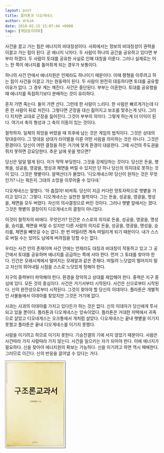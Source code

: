```yaml
---
layout: post
title: 플라톤과 디오게네스
author: drkim
date: 2018-02-15 15:07:44 +0900
tags: [깨달음의대화]
---
```

사건을 끌고 가는 힘은 에너지의 비대칭성이다. 사회에서는 정보의 비대칭성이 권력을 이끌고 가는 힘이 된다. 곧 에너지 낙차다. 두 사람이 하나의 공간을 공유하고 있다면 부부라 하겠다. 두 사람이 토대를 공유한 사실로 인해 대칭을 이룬다. 그러나 실제로는 어느 한 쪽이 에너지를 틀어쥐게 되는 경우가 보통이다. 

  


하나의 사건 안에서 에너지원은 언제라도 하나이기 때문이다. 이때 평형을 이루려고 하는 힘이 사건을 이끌고 가는 원동력이 된다. 두 사람이 완전히 대등하다면 토대를 공유할 이유가 없다. 그 경우 계는 깨진다. 사건은 중단된다. 부부는 이혼한다. 토대를 공유했을 때 에너지를 독점하기보다 분배하는 것이 유리하다. 

  


혼자 가면 죽는다. 둘이 가면 산다. 그런데 한 사람이 느리다. 한 사람은 빠르게가는데 다른 한 사람이 뒤로 처진다. 그렇다면 군장을 대신 짊어지고 보조를 맞추는게 낫다. 그러다 지치면 교대로 군장을 짊어진다. 그것이 부부의 의미다. 그렇게 하는게 더 이익이 된다. 여기서 축의 형성과 그 축의 이동이 있는 것이다. 

  


철학하자. 일체의 희망을 버렸을 때 최후에 남는 것은 게임의 법칙이다. 그것은 상대의 맞대응이다. 그 맞대응 상대가 라이벌을 이룬 어떤 사람을 의미하는 것은 아니다. 그것은 환경이다. 당신이 어떤 결정을 하든 거기에 맞게 환경이 대응한다. 그때 사건의 주도권을 쥐지 못하면 강요당한다. 추운 날에 옷을 벗으면?

  


당신은 덜덜 떨게 된다. 이가 딱딱 부딪힌다. 그것을 강제당하는 것이다. 당신은 돈을, 행복을, 성공을, 영광을, 명성과 체면을 버릴 수 있지만 단 하나 당신의 의지대로 못하는 것이 있다. 그것은 햇볕이다. 알렉산더가 물었다. '디오게네스여! 당신이 원하는 것은 무엇인가? 나는 뭐든지 그대의 소망을 이루어줄 수 있다네.' 

  


디오게네스는 말했다. '아 춥잖아! 비켜줘. 당신이 지금 커다란 망토자락으로 햇볕을 가리고 있다고.' 그렇다. 디오게네스는 실천한 철학자다. 그는 돈을, 성공을, 영광을, 명성을, 체면을 모두 버렸다. 자신의 의사결정으로 버린 것이다. 그러나 햇볕 앞에서는 졌다. 그것은 햇볕의 결정이지 디오게네스의 결정이 아니었다. 

  


이것이 철학자의 비애다. 무엇인가? 인간은 스스로의 의지로 돈을, 성공을, 영광을, 명성을, 승리를, 체면을 버릴 수 있지만 다른 사람의 의지로 돈을, 성공을, 영광을, 명성을, 승리를, 체면을 빼앗길 수는 없다. 한 번 떠밀리면 계속 떠밀리게 되기 때문이다. 내가 스스로 버릴 수는 있어도 남에게 버려짐을 당할 수는 없다.

  


우리는 사건 안의 존재이며 사건 안에는 언제라도 대칭과 비대칭이 작동하고 있고 그 공간에서 토대를 공유하며 에너지를 공급하는 쪽에 서야 한다. 먼저 그 토대를 찾아야 한다. 인간은 모래시계에서 떨어지는 모래알과 같은 존재다. 떠밀려 느닷없이 떨어지지 말고 자신의 뛰어내릴 시점을 스스로 느닷있게 정해야 한다.

  


지구의 중력부터 파악해야 한다. 환경을 장악하고 상대를 제압해야 한다. 중력은 지구 중심에 있다. 모든 것의 중심이다. 사건은 거기서부터 시작된다. 사건은 신으로부터 시작된다. 신의 완전성으로부터 시작된다. 그것이 찾아야 할 당신의 이데아다. 플라톤은 개별적인 사물들에서 이데아를 찾았지만 그것은 거기에 없다.

  


사과는 사과의 이데아를 가지고 있다든가 하는 것은 없다. 신의 이데아가 당신에게 투사되고 있을 뿐이다. 플라톤과 디오게네스는 앙숙이었다. 플라톤은 거대한 저택에서 귀족으로 살았고 디오네게스는 오크통에서 개처럼 살았다. 디오게네스는 끝내 햇볕을 이기지 못했고 플라톤은 끝내 디오게네스를 이기지 못했다. 

  


사람을 이기려고 하므로 이기지 못한다. 기승전결의 기에 서지 않았기 때문이다. 사람은 사건따라 가지 사람따라 가지 않는다. 사건을 일으키는 자가 되어야 한다. 이에 에너지가 필요하다. 신을 찾아야 에너지원의 확보는 가능하다. 신을 이기려고 하면 역시 패배한다. 그러므로 이긴다. 신의 반응을 끌어낼 수 있다는 거다. 

  


![0.jpg](files/attach/images/198/162/923/0.jpg)